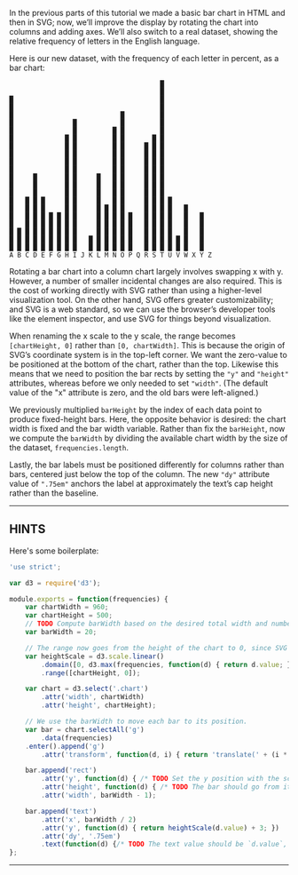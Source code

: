 In the previous parts of this tutorial we made a basic bar chart in HTML and then in SVG; now, we’ll improve the display by rotating the chart into columns and adding axes. We’ll also switch to a real dataset, showing the relative frequency of letters in the English language.

Here is our new dataset, with the frequency of each letter in percent, as a bar chart:

```
                                      █
                                      █
█                                     █
█                                     █
█                           █         █
█               █           █         █
█               █         █ █         █
█             █ █         █ █       █ █
█             █ █         █ █     █ █ █
█             █ █         █ █     █ █ █
█             █ █         █ █     █ █ █
█             █ █         █ █     █ █ █
█     █       █ █     █   █ █     █ █ █
█     █       █ █     █   █ █     █ █ █
█     █       █ █     █   █ █     █ █ █
█   █ █ █     █ █     █   █ █     █ █ █ █
█   █ █ █     █ █     █ █ █ █     █ █ █ █   █
█   █ █ █ █ █ █ █     █ █ █ █ █   █ █ █ █   █   █
█   █ █ █ █ █ █ █     █ █ █ █ █   █ █ █ █   █   █
█ █ █ █ █ █ █ █ █     █ █ █ █ █   █ █ █ █   █   █
█ █ █ █ █ █ █ █ █   █ █ █ █ █ █   █ █ █ █ █ █   █
█ █ █ █ █ █ █ █ █   █ █ █ █ █ █   █ █ █ █ █ █   █
A B C D E F G H I J K L M N O P Q R S T U V W X Y Z
```

Rotating a bar chart into a column chart largely involves swapping x with y. However, a number of smaller incidental changes are also required. This is the cost of working directly with SVG rather than using a higher-level visualization tool. On the other hand, SVG offers greater customizability; and SVG is a web standard, so we can use the browser’s developer tools like the element inspector, and use SVG for things beyond visualization.

When renaming the x scale to the y scale, the range becomes `[chartHeight, 0]` rather than `[0, chartWidth]`. This is because the origin of SVG’s coordinate system is in the top-left corner. We want the zero-value to be positioned at the bottom of the chart, rather than the top. Likewise this means that we need to position the bar rects by setting the `"y"` and `"height"` attributes, whereas before we only needed to set `"width"`. (The default value of the "x" attribute is zero, and the old bars were left-aligned.)

We previously multiplied `barHeight` by the index of each data point to produce fixed-height bars. Here, the opposite behavior is desired: the chart width is fixed and the bar width variable. Rather than fix the `barHeight`, now we compute the `barWidth` by dividing the available chart width by the size of the dataset, `frequencies.length`.

Lastly, the bar labels must be positioned differently for columns rather than bars, centered just below the top of the column. The new `"dy"` attribute value of `".75em"` anchors the label at approximately the text’s cap height rather than the baseline.

----------------------------------------------------------------------

## HINTS

Here's some boilerplate:

```js
'use strict';

var d3 = require('d3');

module.exports = function(frequencies) {
    var chartWidth = 960;
    var chartHeight = 500;
    // TODO Compute barWidth based on the desired total width and number of items in the data.
    var barWidth = 20;

    // The range now goes from the height of the chart to 0, since SVG coordinates start at the top.
    var heightScale = d3.scale.linear()
        .domain([0, d3.max(frequencies, function(d) { return d.value; })])
        .range([chartHeight, 0]);

    var chart = d3.select('.chart')
        .attr('width', chartWidth)
        .attr('height', chartHeight);

    // We use the barWidth to move each bar to its position.
    var bar = chart.selectAll('g')
        .data(frequencies)
    .enter().append('g')
        .attr('transform', function(d, i) { return 'translate(' + (i * barWidth) + ', 0)'; });

    bar.append('rect')
        .attr('y', function(d) { /* TODO Set the y position with the scale. */ })
        .attr('height', function(d) { /* TODO The bar should go from its y position (determined with the scale) to the bottom. Beware that the SVG coordinate system starts from the top, not bottom. */ })
        .attr('width', barWidth - 1);

    bar.append('text')
        .attr('x', barWidth / 2)
        .attr('y', function(d) { return heightScale(d.value) + 3; })
        .attr('dy', '.75em')
        .text(function(d) {/* TODO The text value should be `d.value`, not just `d`. */);
};

```

----------------------------------------------------------------------
